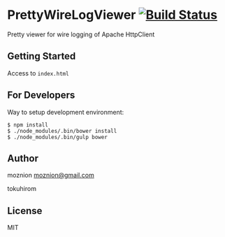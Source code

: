 PrettyWireLogViewer [![Build Status](https://travis-ci.org/moznion/PrettyWireLogViewer.svg)](https://travis-ci.org/moznion/PrettyWireLogViewer)
===================

Pretty viewer for wire logging of Apache HttpClient

Getting Started
---------------

Access to `index.html`

For Developers
--------------

Way to setup development environment:

```
$ npm install
$ ./node_modules/.bin/bower install
$ ./node_modules/.bin/gulp bower
```

Author
------

moznion <moznion@gmail.com>

tokuhirom

License
-------

MIT

